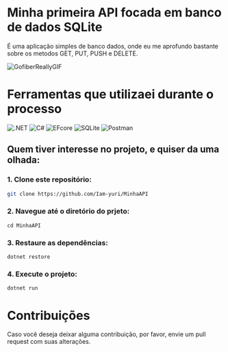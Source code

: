# Minha primeira API focada em banco de dados SQLite

É uma aplicação simples de banco dados, onde eu me aprofundo bastante sobre os metodos GET, PUT, PUSH e DELETE.

![GofiberReallyGIF](https://github.com/user-attachments/assets/cb688a83-6658-42c1-b386-4426fade8a5f)

# Ferramentas que utilizaei durante o processo

![.NET](https://img.shields.io/badge/.NET-5C2D91?style=for-the-badge&logo=.net&logoColor=white)
![C#](https://img.shields.io/badge/C%23-239120?style=for-the-badge&logo=c-sharp&logoColor=white)
![EFcore](https://img.shields.io/badge/EFcore-5C2D91?style=for-the-badge&logo=efcore&logoColor=white)
![SQLite](https://img.shields.io/badge/SQLite-000?style=for-the-badge&logo=sqlite&logoColor=07405E)
![Postman](https://img.shields.io/badge/Postman-FF6C37.svg?style=for-the-badge&logo=Postman&logoColor=white)

## Quem tiver interesse no projeto, e quiser da uma olhada:

### 1. Clone este repositório:
   ```bash
   git clone https://github.com/Iam-yuri/MinhaAPI
   ```
### 2. Navegue até o diretório do prjeto:
   ```
   cd MinhaAPI
   ```
### 3. Restaure as dependências:
   ```
   dotnet restore
   ```
### 4. Execute o projeto:
   ```
   dotnet run
   ```

# Contribuições

Caso você deseja deixar alguma contribuição, por favor, envie um pull request com suas alterações.
